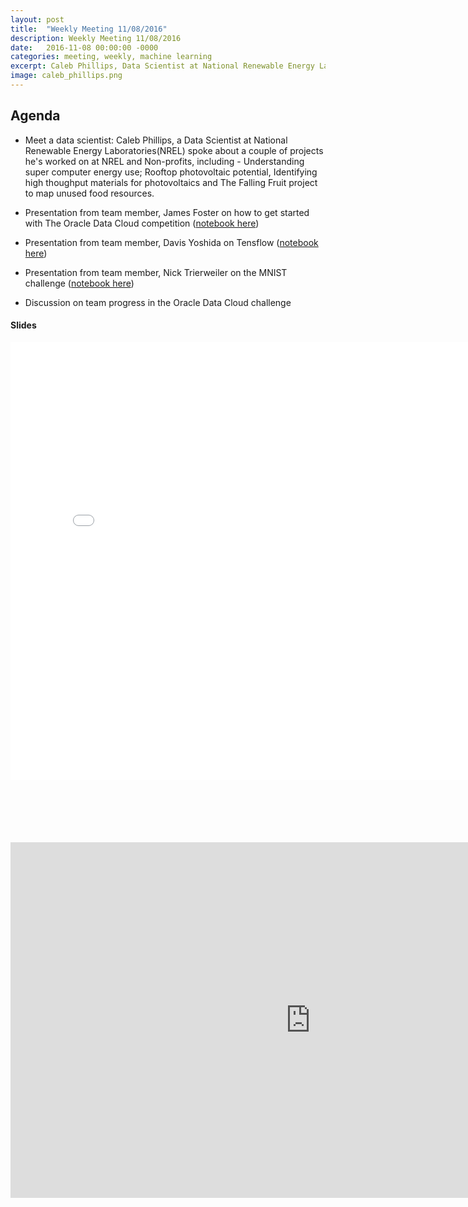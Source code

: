 ```yaml
---
layout: post
title:  "Weekly Meeting 11/08/2016"
description: Weekly Meeting 11/08/2016
date:   2016-11-08 00:00:00 -0000
categories: meeting, weekly, machine learning
excerpt: Caleb Phillips, Data Scientist at National Renewable Energy Laboratories(NREL) spoke to us about a few projects he's worked on at NREL, involving big-data and geospatial analysis.
image: caleb_phillips.png
---
```


## Agenda

* Meet a data scientist: Caleb Phillips, a Data Scientist at National Renewable Energy Laboratories(NREL) spoke about a couple of projects he's worked on at NREL and Non-profits, including - Understanding super computer energy use; Rooftop photovoltaic potential, Identifying high thoughput materials for photovoltaics and The Falling Fruit project to map unused food resources.
   
* Presentation from team member, James Foster on how to get started with The Oracle Data Cloud competition ([notebook here](http://codata.colorado.edu/notebooks/tutorials/odc_vowpalwabbit_james_foster/))

* Presentation from team member, Davis Yoshida on Tensflow ([notebook here](http://codata.colorado.edu/notebooks/tutorials/tensorflow_example_davis_yoshida/))

* Presentation from team member, Nick Trierweiler on the MNIST challenge ([notebook here](http://codata.colorado.edu/notebooks/tutorials/tensorflow_mnist_nick_trierweiler/))

* Discussion on team progress in the Oracle Data Cloud challenge

#### Slides
<div style="width: 800px; height: 700px; padding-bottom:100px">
  <embed src="{{ "/slides/caleb.pdf" | prepend: site.baseurl }}" width="100%" height="100%" type="application/pdf">
</div>
<iframe src="https://docs.google.com/presentation/d/1tyyrZMADOCrmKeLLaq0yOkjFG6mDceGO8_Of0RZnJl4/embed?start=false&loop=false&delayms=3000" frameborder="0" width="960" height="569" allowfullscreen="true" mozallowfullscreen="true" webkitallowfullscreen="true"></iframe>
